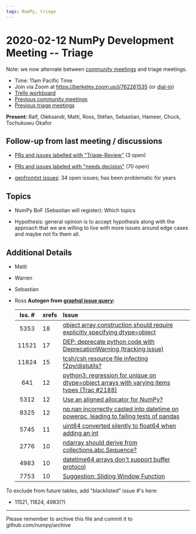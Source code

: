 ```yaml
---
tags: NumPy, triage
---
```


# 2020-02-12 NumPy Development Meeting -- Triage

Note: we now alternate between [community meetings](https://hackmd.io/76o-IxCjQX2mOXO_wwkcpg) and triage meetings.

- Time: 11am Pacific Time
- Join via Zoom at https://berkeley.zoom.us/j/762261535 (or [dial-in](https://berkeley.zoom.us/u/aC3ENhycM))
- [Trello workboard](https://trello.com/b/Azg4fYZH/numpy-at-bids)
- [Previous community meetings](https://github.com/numpy/archive/tree/master/status_meetings)
- [Previous triage meetings](https://github.com/numpy/archive/tree/master/triage_meetings)

**Present:** Ralf, Oleksandr, Matti, Ross, Stéfan, Sebastian, Hameer, Chuck, Tochukuwu Okafor


## Follow-up from last meeting / discussions

- [PRs and issues labelled with "Triage-Review"](https://github.com/numpy/numpy/labels/Triage-review) (3 open)

- [PRs and issues labeled with "needs decision"](https://github.com/numpy/numpy/labels/54%20-%20Needs%20decision) (70 open)

- [genfromtxt issues](https://github.com/numpy/numpy/issues?utf8=%E2%9C%93&q=is%3Aissue+is%3Aopen+genfromtxt): 34 open issues; has been problematic for years


## Topics

* NumPy BoF (Sebastian will register): Which topics

* Hypothesis: general opinion is to accept hypothesis along with the approach that we are willing to live with more issues around edge cases and maybe not fix them all.


## Additional Details

- Matti

- Warren

- Sebastian


- Ross
  **Autogen from [graphql issue query](https://github.com/rossbar/github_graphql):**
  
  |Iss. \#| xrefs | Issue |
  |:-----:|:------|:------|
  |5353|18|[object array construction should require explicitly specifying dtype=object](https://github.com/numpy/numpy/issues/5353)
  |11521|17|[DEP: deprecate python code with DeprecationWarning (tracking issue)](https://github.com/numpy/numpy/issues/11521)
  |11824|15|[tcsh/csh resource file infecting f2py/distutils?](https://github.com/numpy/numpy/issues/11824)
  |641|12|[python3: regression for unique on dtype=object arrays with varying items types (Trac #2188)](https://github.com/numpy/numpy/issues/641)
  |5312|12|[Use an aligned allocator for NumPy?](https://github.com/numpy/numpy/issues/5312)
  |8325|12|[np.nan incorrectly casted into datetime on powerpc, leading to failing tests of pandas](https://github.com/numpy/numpy/issues/8325)
  |5745|11|[uint64 converted silently to float64 when adding an int](https://github.com/numpy/numpy/issues/5745)
  |2776|10|[ndarray should derive from collections.abc.Sequence?](https://github.com/numpy/numpy/issues/2776)
  |4983|10|[datetime64 arrays don't support buffer protocol](https://github.com/numpy/numpy/issues/4983)
  |7753|10|[Suggestion: Sliding Window Function](https://github.com/numpy/numpy/issues/7753)

To exclude from future tables, add "blacklisted" issue \#'s here:

* 11521, 11824, 4983(?)

---

Please remember to archive this file and commit it to github.com/numpy/archive
